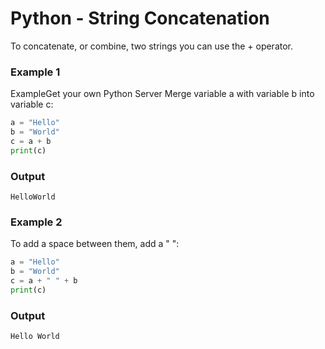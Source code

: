 # Python - String Concatenation

To concatenate, or combine, two strings you can use the + operator.


### Example 1
ExampleGet your own Python Server
Merge variable a with variable b into variable c:

```python
a = "Hello"
b = "World"
c = a + b
print(c)
```
### Output
```
HelloWorld
```



### Example 2
To add a space between them, add a " ":
```python
a = "Hello"
b = "World"
c = a + " " + b
print(c)
```
### Output
```
Hello World
```
